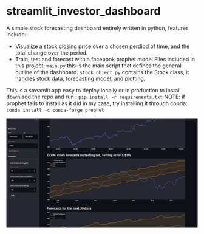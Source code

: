 # streamlit_investor_dashboard

A simple stock forecasting dashboard entirely written in python, features include:
* Visualize a stock closing price over a chosen perdiod of time, and the total change over the period. 
* Train, test and forecast with a facebook prophet model
Files included in this project:
`main.py` this is the main script that defines the general outline of the dashboard.
`stock_object.py` contains the Stock class, it handles stock data, forecasting model, and plotting. 

This is a streamlit app easy to deploy locally or in production to install downlaod the repo and run :
`pip install -r requirements.txt`
NOTE: if prophet fails to install as it did in my case, try installing it through conda:
`conda install -c conda-forge prophet`


![screenshot](thumbnail.PNG)
